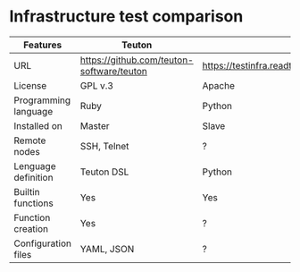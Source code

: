 
# Infrastructure test comparison


| Features | Teuton | Testinfra | Goss |
| -------- | ------ | --------- | ---- |
| URL      | https://github.com/teuton-software/teuton | https://testinfra.readthedocs.io/en/latest/index.html | https://github.com/aelsabbahy/goss |
| License  | GPL v.3 | Apache ||
| Programming language | Ruby | Python | |
| Installed on | Master | Slave |  |
| Remote nodes | SSH, Telnet | ? | ? |
| Lenguage definition | Teuton DSL | Python | YAML |
| Builtin functions | Yes | Yes | ... |
| Function creation | Yes | ?   | ? |
| Configuration files | YAML, JSON | ? | YAML |
